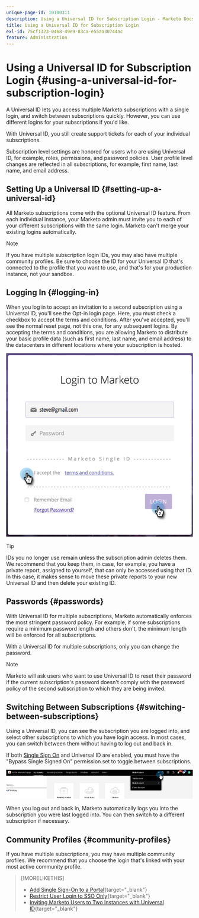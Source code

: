 ```yaml
---
unique-page-id: 10100311
description: Using a Universal ID for Subscription Login - Marketo Docs - Product Documentation
title: Using a Universal ID for Subscription Login
exl-id: 75cf1323-0468-49e9-83ca-e55aa30744ac
feature: Administration
---
```

# Using a Universal ID for Subscription Login {#using-a-universal-id-for-subscription-login}

A Universal ID lets you access multiple Marketo subscriptions with a single login, and switch between subscriptions quickly. However, you can use different logins for your subscriptions if you'd like.

With Universal ID, you still create support tickets for each of your individual subscriptions.

Subscription level settings are honored for users who are using Universal ID, for example, roles, permissions, and password policies. User profile level changes are reflected in all subscriptions, for example, first name, last name, and email address.

## Setting Up a Universal ID {#setting-up-a-universal-id}

All Marketo subscriptions come with the optional Universal ID feature. From each individual instance, your Marketo admin must invite you to each of your different subscriptions with the same login. Marketo can't merge your existing logins automatically.

>[!NOTE]
>
>If you have multiple subscription login IDs, you may also have multiple community profiles. Be sure to choose the ID for your Universal ID that's connected to the profile that you want to use, and that's for your production instance, not your sandbox.

## Logging In {#logging-in}

When you log in to accept an invitation to a second subscription using a Universal ID, you'll see the Opt-in login page. Here, you must check a checkbox to accept the terms and conditions. After you've accepted, you'll see the normal reset page, not this one, for any subsequent logins. By accepting the terms and conditions, you are allowing Marketo to distribute your basic profile data (such as first name, last name, and email address) to the datacenters in different locations where your subscription is hosted.

![](assets/using-a-universal-id-for-subscription-login-1.png)

>[!TIP]
>
>IDs you no longer use remain unless the subscription admin deletes them. We recommend that you keep them, in case, for example, you have a private report, assigned to yourself, that can only be accessed using that ID. In this case, it makes sense to move these private reports to your new Universal ID and then delete your existing ID.

## Passwords {#passwords}

With Universal ID for multiple subscriptions, Marketo automatically enforces the most stringent password policy. For example, if some subscriptions require a minimum password length and others don't, the minimum length will be enforced for all subscriptions.

With a Universal ID for multiple subscriptions, only you can change the password.

>[!NOTE]
>
>Marketo will ask users who want to use Universal ID to reset their password if the current subscription's password doesn't comply with the password policy of the second subscription to which they are being invited.

## Switching Between Subscriptions {#switching-between-subscriptions}

Using a Universal ID, you can see the subscription you are logged into, and select other subscriptions to which you have login access. In most cases, you can switch between them without having to log out and back in.

If both [Single Sign On](/help/marketo/product-docs/administration/additional-integrations/add-single-sign-on-to-a-portal.md) and Universal ID are enabled, you must have the "Bypass Single Signed On" permission set to toggle between subscriptions.

![](assets/using-a-universal-id-for-subscription-login-2.png)

When you log out and back in, Marketo automatically logs you into the subscription you were last logged into. You can then switch to a different subscription if necessary.

## Community Profiles {#community-profiles}

If you have multiple subscriptions, you may have multiple community profiles. We recommend that you choose the login that's linked with your most active community profile.

>[!MORELIKETHIS]
>
>* [Add Single Sign-On to a Portal](/help/marketo/product-docs/administration/additional-integrations/add-single-sign-on-to-a-portal.md){target="_blank"}
>* [Restrict User Login to SSO Only](/help/marketo/product-docs/administration/additional-integrations/restrict-user-login-to-sso-only.md){target="_blank"}
>* [Inviting Marketo Users to Two Instances with Universal ID](https://nation.marketo.com/t5/Knowledgebase/Inviting-Marketo-Users-to-Two-Instances-with-Universal-ID-UID/ta-p/251122){target="_blank"}
